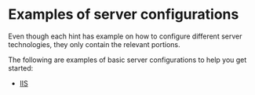 # Examples of server configurations

Even though each hint has example on how to configure different server
technologies, they only contain the relevant portions.

The following are examples of basic server configurations to help you
get started:

* [IIS][IIS config]

<!-- Link labels: -->

[IIS config]: ./iis.md
